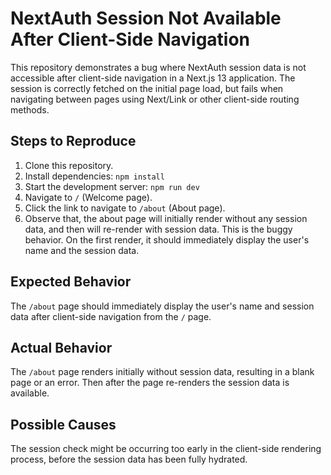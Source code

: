 # NextAuth Session Not Available After Client-Side Navigation

This repository demonstrates a bug where NextAuth session data is not accessible after client-side navigation in a Next.js 13 application.  The session is correctly fetched on the initial page load, but fails when navigating between pages using Next/Link or other client-side routing methods.

## Steps to Reproduce

1. Clone this repository.
2. Install dependencies: `npm install`
3. Start the development server: `npm run dev`
4. Navigate to `/` (Welcome page).
5. Click the link to navigate to `/about` (About page).
6. Observe that, the about page will initially render without any session data, and then will re-render with session data.  This is the buggy behavior. On the first render, it should immediately display the user's name and the session data.

## Expected Behavior

The `/about` page should immediately display the user's name and session data after client-side navigation from the `/` page.

## Actual Behavior

The `/about` page renders initially without session data, resulting in a blank page or an error. Then after the page re-renders the session data is available.

## Possible Causes

The session check might be occurring too early in the client-side rendering process, before the session data has been fully hydrated.